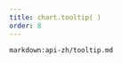 ```yaml
---
title: chart.tooltip( )
order: 8
---
```


<!-- ## chart.tooltip( ) -->

`markdown:api-zh/tooltip.md`
